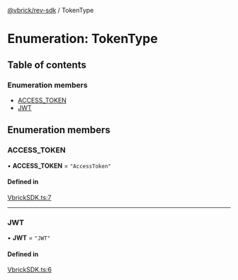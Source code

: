[@vbrick/rev-sdk](../README.md) / TokenType

# Enumeration: TokenType

## Table of contents

### Enumeration members

- [ACCESS\_TOKEN](TokenType.md#access_token)
- [JWT](TokenType.md#jwt)

## Enumeration members

### ACCESS\_TOKEN

• **ACCESS\_TOKEN** = `"AccessToken"`

#### Defined in

[VbrickSDK.ts:7](https://github.com/vbrick/rev-sdk-js/blob/3af4ced/src/VbrickSDK.ts#L7)

___

### JWT

• **JWT** = `"JWT"`

#### Defined in

[VbrickSDK.ts:6](https://github.com/vbrick/rev-sdk-js/blob/3af4ced/src/VbrickSDK.ts#L6)
